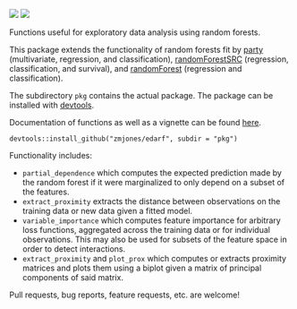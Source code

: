 ![](https://travis-ci.org/zmjones/edarf.svg) ![](http://www.r-pkg.org/badges/version/edarf)

Functions useful for exploratory data analysis using random forests.

This package extends the functionality of random forests fit by [party](http://cran.r-project.org/web/packages/party/index.html) (multivariate, regression, and classification), [randomForestSRC](http://cran.r-project.org/web/packages/randomForestSRC/index.html) (regression, classification, and survival), and [randomForest](http://cran.r-project.org/web/packages/randomForest/index.html) (regression and classification).

The subdirectory `pkg` contains the actual package. The package can be installed with [devtools](https://cran.r-project.org/web/packages/devtools/index.html).

Documentation of functions as well as a vignette can be found [here](http://zmjones.github.io/edarf/).

```{r}
devtools::install_github("zmjones/edarf", subdir = "pkg")
```

Functionality includes:

 - `partial_dependence` which computes the expected prediction made by the random forest if it were marginalized to only depend on a subset of the features.
 - `extract_proximity` extracts the distance between observations on the training data or new data given a fitted model.
 - `variable_importance` which computes feature importance for arbitrary loss functions, aggregated across the training data or for individual observations. This may also be used for subsets of the feature space in order to detect interactions.
 - `extract_proximity` and `plot_prox` which computes or extracts proximity matrices and plots them using a biplot given a matrix of principal components of said matrix.

Pull requests, bug reports, feature requests, etc. are welcome!
